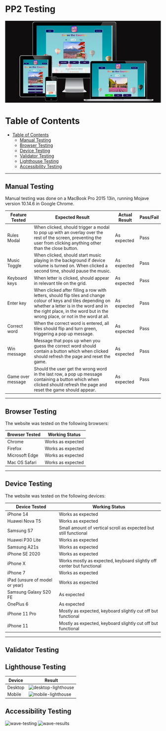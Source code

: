 <h1> PP2 Testing </h1>

![amiresponsive](assets/img/amresponsive.webp)

# Table of Contents
- [Table of Contents](#table-of-contents)
  - [Manual Testing](#manual-testing)
  - [Browser Testing](#browser-testing)
  - [Device Testing](#device-testing)
  - [Validator Testing](#validator-testing)
  - [Lighthouse Testing](#lighthouse-testing)
  - [Accessibility Testing](#accessibility-testing)

<hr>

## Manual Testing
Manual testing was done on a MacBook Pro 2015 13in, running Mojave version 10.14.6 in Google Chrome.

Feature Tested | Expected Result | Actual Result | Pass/Fail
---------------|-----------------|---------------|----------
Rules Modal | When clicked, should trigger a modal to pop up with an overlay over the rest of the screen, preventing the user from clicking anything other than the close button. | As expected | Pass
Music Toggle | When clicked, should start music playing in the background if device volume is turned on. When clicked a second time, should pause the music. | As expected | Pass
Keyboard keys | When letter is clicked, should appear in relevant tile on the grid. | As expected | Pass
Enter key | When clicked after filling a row with letters, should flip tiles and change colour of keys and tiles depending on whether a letter is in the word and in the right place, in the word but in the wrong place, or not in the word at all. | As expected | Pass
Correct word | When the correct word is entered, all tiles should flip and turn green, triggering a pop up message. | As expected | Pass
Win message | Message that pops up when you guess the correct word should contain a button which when clicked should refresh the page and reset the game. | As expected | Pass
Game over message | Should the user get the wrong word in the last row, a pop up message containing a button which when clicked should refresh the page and reset the game should appear. | As expected | Pass

<hr>

## Browser Testing 
The website was tested on the following browsers:

Browser Tested | Working Status
---------------|---------------
Chrome | Works as expected
Firefox | Works as expected
Microsoft Edge | Works as expected
Mac OS Safari | Works as expected

<hr>

## Device Testing
The website was tested on the following devices:

Device Tested | Working Status
--------------|---------------
iPhone 14 | Works as expected
Huawei Nova T5 | Works as expected
Samsung S7 | Small amount of vertical scroll as expected but still functional
Huawei P30 Lite | Works as expected
Samsung A21s | Works as expected
iPhone SE 2020 | Works as expected
iPhone X | Works mostly as expected, keyboard slightly off center but functional
iPhone 7 | Works as expected
iPad (unsure of model or year)| Works as expected
Samsung Galaxy S20 FE | As expected
OnePlus 6 | As expected
iPhone 11 Pro | Mostly as expected, keyboard slightly cut off but functional
iPhone 11 | Mostly as expected, keyboard slightly cut off but functional
<hr>

## Validator Testing


## Lighthouse Testing

Device | Result
-------|-------
Desktop| ![desktop-lighthouse](docs/testing_images/desktop-lighthouse.png)
Mobile | ![mobile-lighthouse](docs/testing_images/mobile-lighthouse.png)

## Accessibility Testing

![wave-testing](docs/testing_images/wave-testing.png)
![wave-results](docs/testing_images/wave-results.png)